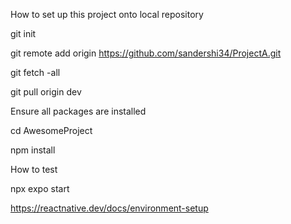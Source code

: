 How to set up this project onto local repository

git init

git remote add origin https://github.com/sandershi34/ProjectA.git

git fetch -all

git pull origin dev

Ensure all packages are installed 

cd AwesomeProject

npm install

How to test 

npx expo start

https://reactnative.dev/docs/environment-setup
 

